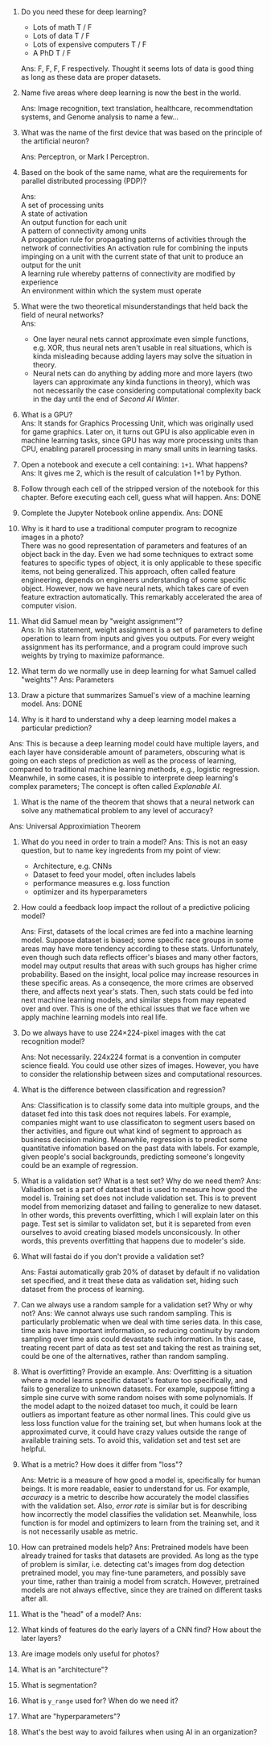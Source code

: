1. Do you need these for deep learning?  

   - Lots of math T / F
   - Lots of data T / F
   - Lots of expensive computers T / F
   - A PhD T / F  

   Ans: F, F, F, F respectively. Thought it seems lots of data is good thing as long as these data are proper datasets.
   
1. Name five areas where deep learning is now the best in the world.  

   Ans: Image recognition, text translation, healthcare, recommendtation systems, and Genome analysis to name a few...

1. What was the name of the first device that was based on the principle of the artificial neuron?  
   
   Ans: Perceptron, or Mark I Perceptron.

1. Based on the book of the same name, what are the requirements for parallel distributed processing (PDP)?
   
   Ans:  
   A set of processing units  
   A state of activation  
   An output function for each unit  
   A pattern of connectivity among units  
   A propagation rule for propagating patterns of activities through the network of connectivities
   An activation rule for combining the inputs impinging on a unit with the current state of that unit to produce an output for the unit  
   A learning rule whereby patterns of connectivity are modified by experience  
   An environment within which the system must operate  


1. What were the two theoretical misunderstandings that held back the field of neural networks?  
   Ans:  
   - One layer neural nets cannot approximate even simple functions, e.g. XOR, thus neural nets aren't usable in real situations, which is kinda misleading because adding layers may solve the situation in theory.    
   - Neural nets can do anything by adding more and more layers (two layers can approximate any kinda functions in theory), which was not necessarily the case considering computational complexity back in the day until the end of *Second AI Winter*.  

1. What is a GPU?  
   Ans:
   It stands for Graphics Processing Unit, which was originally used for game graphics. Later on, it turns out GPU is also applicable even in machine learning tasks, since GPU has way more processing units than CPU, enabling pararell processing in many small units in learning tasks.

1. Open a notebook and execute a cell containing: `1+1`. What happens?
   Ans: It gives me 2, which is the result of calculation 1+1 by Python.  

1. Follow through each cell of the stripped version of the notebook for this chapter. Before executing each cell, guess what will happen.
   Ans: DONE
1. Complete the Jupyter Notebook online appendix.
   Ans: DONE  
1. Why is it hard to use a traditional computer program to recognize images in a photo?  
   There was no good representation of parameters and features of an object back in the day. Even we had some techniques to extract some features to specific types of object, it is only applicable to these specific items, not being generalized. This approach,  often called feature engineering, depends on engineers understanding of some specific object. However, now we have neural nets, which takes care of even feature extraction automatically. This remarkably accelerated the area of computer vision.

1. What did Samuel mean by "weight assignment"?  
   Ans: In his statement, weight assignment is a set of parameters to define operation to learn from inputs and gives you outputs. For every weight assignment has its performance, and a program could improve such weights by trying to maximize paformance.

1. What term do we normally use in deep learning for what Samuel called "weights"?
   Ans: Parameters  

1. Draw a picture that summarizes Samuel's view of a machine learning model.
   Ans: DONE

1. Why is it hard to understand why a deep learning model makes a particular prediction?

  Ans: This is because a deep learning model could have multiple layers, and each layer have considerable amount of parameters, obscuring what is going on each steps of prediction as well as the process of learning, compared to traditional machine learning methods, e.g., logistic regression. Meanwhile, in some cases, it is possible to interprete deep learning's complex parameters; The concept is often called *Explanable AI*.

1. What is the name of the theorem that shows that a neural network can solve any mathematical problem to any level of accuracy?

  Ans:  Universal Approximiation Theorem

1. What do you need in order to train a model?
   Ans:
   This is not an easy question, but to name key ingredents from my point of view:
   - Architecture, e.g. CNNs
   - Dataset to feed your model, often includes labels 
   - performance measures e.g. loss function
   - optimizer and its hyperparameters

1. How could a feedback loop impact the rollout of a predictive policing model?

   Ans:
   First, datasets of the local crimes are fed into a machine learning model. Suppose dataset is biased; some specific race groups in some areas may have more tendency according to these stats. Unfortunately, even though such data reflects officer's biases and many other factors, model may output results that areas with such groups has higher crime probability. Based on the insight, local police may increase resources in these specific areas. As a conseqence, the more crimes are observed there, and affects next year's stats. Then, such stats could be fed into next machine learning models, and similar steps from may repeated over and over. This is one of the ethical issues that we face when we apply machine learning models into real life.

1. Do we always have to use 224×224-pixel images with the cat recognition model?

   Ans:
   Not necessarily. 224x224 format is a convention in computer science fieald. You could use other sizes of images. However, you have to consider the relationship between sizes and computational resources.

1. What is the difference between classification and regression?

   Ans:
   Classification is to classify some data into multiple groups, and the dataset fed into this task does not requires labels. For example, companies might want to use classificaton to segment users based on ther activities, and figure out what kind of segment to approach as business decision making.
   Meanwhile, regression is to predict some quantitative infomation based on the past data with labels. For example, given people's social backgrounds, predicting someone's longevity could be an example of regression.
1. What is a validation set? What is a test set? Why do we need them?
   Ans:
   Valiadtion set is a part of dataset that is used to measure how good the model is. Training set does not include validation set. This is to prevent model from memorizing dataset and failing to generalize to new dataset. In other words, this prevents overfitting, which I will explain later on this page.
   Test set is similar to validaton set, but it is separeted from even ourselves to avoid creating biased models unconsicously. In other words, this prevents overfitting that happens due to modeler's side.

1. What will fastai do if you don't provide a validation set?

   Ans: Fastai automatically grab 20% of dataset by default if no validation set specified, and it treat these data as validation set, hiding such dataset from the process of learning.

1. Can we always use a random sample for a validation set? Why or why not?
   Ans:
   We cannot always use such random sampling. This is particularly problematic when we deal with time series data. In this case, time axis have important imformation, so reducing continuity by random sampling over time axis could devastate such information. In this case, treating recent part of data as test set and taking the rest as training set, could be one of the alternatives, rather than random sampling. 
1. What is overfitting? Provide an example.
   Ans:
   Overfitting is a situation where a model learns specific dataset's feature too specifically, and fails to generalize to unknown datasets. For example, suppose fitting a simple sine curve with some random noises with some polynomials. If the model adapt to the noized dataset too much, it could be learn outliers as important feature as other normal lines. This could give us less loss function value for the training set, but when humans look at the approximated curve, it could have crazy values outside the range of available training sets. To avoid this, validation set and test set are helpful. 

1. What is a metric? How does it differ from "loss"?

   Ans: Metric is a measure of how good a model is, specifically for human beings. It is more readable, easier to understand for us. For example, *accuracy* is a metric to describe how accurately the model classifies with the validation set. Also, *error rate* is similar but is for describing how incorrectly the model classifies the validation set. Meanwhile, loss function is for model and optimizers to learn from the training set, and it is not necessarily usable as metric.  

1. How can pretrained models help?
   Ans: Pretrained models have been already trained for tasks that datasets are provided. As long as the type of problem is similar, i.e. detecting cat's images from dog detection pretrained model, you may fine-tune parameters, and possibly save your time, rather than trainig a model from scratch. However, pretrained models are not always effective, since they are trained on different tasks after all.

1. What is the "head" of a model?
   Ans:  
1. What kinds of features do the early layers of a CNN find? How about the later layers?
1. Are image models only useful for photos?
1. What is an "architecture"?
1. What is segmentation?
1. What is `y_range` used for? When do we need it?
1. What are "hyperparameters"?
1. What's the best way to avoid failures when using AI in an organization?